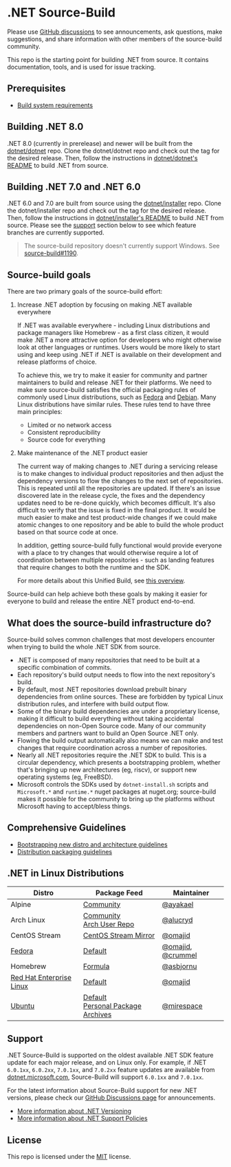 # .NET Source-Build

Please use [GitHub discussions](https://github.com/dotnet/source-build/discussions) to see announcements, ask questions, make suggestions, and share information with other members of the source-build community.

This repo is the starting point for building .NET from source. It contains documentation, tools, and is used for issue tracking.

## Prerequisites

* [Build system requirements](Documentation/system-requirements.md)

## Building .NET 8.0

.NET 8.0 (currently in prerelease) and newer will be built from the [dotnet/dotnet](https://github.com/dotnet/dotnet) repo.
Clone the dotnet/dotnet repo and check out the tag for the desired release.
Then, follow the instructions in [dotnet/dotnet's README](https://github.com/dotnet/dotnet/blob/main/README.md#dev-instructions) to build .NET from source.

## Building .NET 7.0 and .NET 6.0

.NET 6.0 and 7.0 are built from source using the [dotnet/installer](https://github.com/dotnet/installer) repo.
Clone the dotnet/installer repo and check out the tag for the desired release.
Then, follow the instructions in [dotnet/installer's README](https://github.com/dotnet/installer/blob/main/README.md#build-net-from-source-source-build) to build .NET from source.
Please see the [support](#support) section below to see which feature branches are currently supported.

> The source-build repository doesn't currently support Windows. See [source-build#1190](https://github.com/dotnet/source-build/issues/1190).

## Source-build goals

There are two primary goals of the source-build effort:

1. Increase .NET adoption by focusing on making .NET available everywhere

   If .NET was available everywhere - including Linux distributions and package managers like Homebrew - as a first class citizen, it would make .NET a more attractive option for developers who might otherwise look at other languages or runtimes. Users would be more likely to start using and keep using .NET if .NET is available on their development and release platforms of choice.

   To achieve this, we try to make it easier for community and partner maintainers to build and release .NET for their platforms. We need to make sure source-build satisfies the official packaging rules of commonly used Linux distributions, such as [Fedora](https://fedoraproject.org/wiki/Packaging:Guidelines) and [Debian](https://www.debian.org/doc/manuals/maint-guide/build.en.html). Many Linux distributions have similar rules. These rules tend to have three main principles:

   - Limited or no network access
   - Consistent reproducibility
   - Source code for everything

2. Make maintenance of the .NET product easier

   The current way of making changes to .NET during a servicing release is to make changes to individual product repositories and then adjust the dependency versions to flow the changes to the next set of repositories. This is repeated until all the repositories are updated. If there's an issue discovered late in the release cycle, the fixes and the dependency updates need to be re-done quickly, which becomes difficult. It's also difficult to verify that the issue is fixed in the final product. It would be much easier to make and test product-wide changes if we could make atomic changes to one repository and be able to build the whole product based on that source code at once.

   In addition, getting source-build fully functional would provide everyone with a place to try changes that would otherwise require a lot of coordination between multiple repositories - such as landing features that require changes to both the runtime and the SDK.

   For more details about this Unified Build, see [this overview](https://github.com/dotnet/arcade/blob/main/Documentation/UnifiedBuild/Overview.md).

Source-build can help achieve both these goals by making it easier for everyone to build and release the entire .NET product end-to-end.


## What does the source-build infrastructure do?

Source-build solves common challenges that most developers encounter when trying to build the whole .NET SDK from source.

* .NET is composed of many repositories that need to be built at a specific combination of commits.
* Each repository's build output needs to flow into the next repository's build.
* By default, most .NET repositories download prebuilt binary dependencies from online sources. These are forbidden by typical Linux distribution rules, and interfere with build output flow.
* Some of the binary build dependencies are under a proprietary license, making it difficult to build everything without taking accidental dependencies on non-Open Source code. Many of our community members and partners want to build an Open Source .NET only.
* Flowing the build output automatically also means we can make and test changes that require coordination across a number of repositories.
* Nearly all .NET repositories require the .NET SDK to build. This is a circular dependency, which presents a bootstrapping problem, whether that's bringing up new architectures (eg, riscv), or support new operating systems (eg, FreeBSD).
* Microsoft controls the SDKs used by `dotnet-install.sh` scripts and `Microsoft.*` and `runtime.*` nuget packages at nuget.org; source-build makes it possible for the community to bring up the platforms without Microsoft having to accept/bless things.

## Comprehensive Guidelines

* [Bootstrapping new distro and architecture guidelines](Documentation/bootstrapping-guidelines.md)
* [Distribution packaging guidelines](https://learn.microsoft.com/dotnet/core/distribution-packaging)

## .NET in Linux Distributions

| Distro | Package Feed | Maintainer |
|---|---|---|
| Alpine | [Community](https://pkgs.alpinelinux.org/packages?name=dotnet*&branch=v3.16&repo=&arch=&maintainer=) | [@ayakael](https://github.com/ayakael) |
| Arch Linux | [Community](https://archlinux.org/packages/?q=dotnet)<br>[Arch User Repo](https://aur.archlinux.org/packages?K=dotnet) | [@alucryd](https://github.com/alucryd) |
| CentOS Stream | [CentOS Stream Mirror](http://mirror.stream.centos.org/9-stream/AppStream/x86_64/os/Packages/) | [@omajid](https://github.com/omajid) |
| [Fedora](https://fedoraproject.org/wiki/DotNet) | [Default](https://packages.fedoraproject.org/search?query=dotnet) | [@omajid](https://github.com/omajid), [@crummel](https://github.com/crummel) |
| Homebrew | [Formula](https://formulae.brew.sh/formula/dotnet) | [@asbjornu](https://github.com/asbjornu) |
| [Red Hat Enterprise Linux](https://developers.redhat.com/products/dotnet/overview) | [Default](https://access.redhat.com/documentation/en-us/net/6.0) | [@omajid](https://github.com/omajid) |
| [Ubuntu](https://canonical.com/blog/install-dotnet-on-ubuntu) | [Default](https://packages.ubuntu.com/search?suite=default&section=all&arch=any&keywords=dotnet&searchon=names)<br>[Personal Package Archives](https://launchpad.net/ubuntu/+ppas?name_filter=dotnet) | [@mirespace](https://github.com/mirespace) |

## Support

.NET Source-Build is supported on the oldest available .NET SDK feature update for each major release, and on Linux only.
For example, if .NET `6.0.1xx`, `6.0.2xx`, `7.0.1xx`, and `7.0.2xx` feature updates are available from [dotnet.microsoft.com](https://dotnet.microsoft.com/en-us/download/dotnet/6.0), Source-Build will support `6.0.1xx` and `7.0.1xx`.

For the latest information about Source-Build support for new .NET versions, please check our [GitHub Discussions page](https://github.com/dotnet/source-build/discussions) for announcements.

* [More information about .NET Versioning](https://docs.microsoft.com/en-us/dotnet/core/versions/)
* [More information about .NET Support Policies](https://dotnet.microsoft.com/en-us/platform/support/policy/dotnet-core)

## License

This repo is licensed under the [MIT](LICENSE.txt) license.

